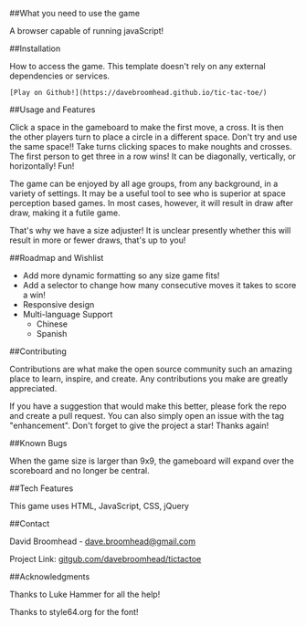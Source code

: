 ##What you need to use the game

A browser capable of running javaScript!

##Installation

How to access the game. This template doesn't rely on any external dependencies or services.

    [Play on Github!](https://davebroomhead.github.io/tic-tac-toe/)

##Usage and Features

Click a space in the gameboard to make the first move, a cross. It is then the other players turn to place a circle in a different space. Don't try and use the same space!! Take turns clicking spaces to make noughts and crosses. The first person to get three in a row wins! It can be diagonally, vertically, or horizontally! Fun!

The game can be enjoyed by all age groups, from any background, in a variety of settings. It may be a useful tool to see who is superior at space perception based games. In most cases, however, it will result in draw after draw, making it a futile game. 

That's why we have a size adjuster! It is unclear presently whether this will result in more or fewer draws, that's up to you! 

##Roadmap and Wishlist

- Add more dynamic formatting so any size game fits!
- Add a selector to change how many consecutive moves it takes to score a win!
- Responsive design
- Multi-language Support
    - Chinese
    - Spanish

##Contributing

Contributions are what make the open source community such an amazing place to learn, inspire, and create. Any contributions you make are greatly appreciated.

If you have a suggestion that would make this better, please fork the repo and create a pull request. You can also simply open an issue with the tag "enhancement". Don't forget to give the project a star! Thanks again!

##Known Bugs

When the game size is larger than 9x9, the gameboard will expand over the scoreboard and no longer be central.

##Tech Features

This game uses HTML, JavaScript, CSS, jQuery


##Contact

David Broomhead - dave.broomhead@gmail.com

Project Link: [gitgub.com/davebroomhead/tictactoe](https://github.com/davebroomhead/tic-tac-toe)

##Acknowledgments

Thanks to Luke Hammer for all the help!

Thanks to style64.org for the font!
